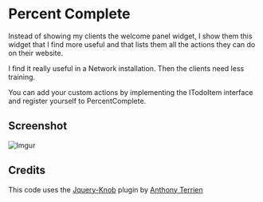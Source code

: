 Percent Complete
===========

Instead of showing my clients the welcome panel widget, I show them this widget that I find more useful and that lists them all the actions they can do on their website.

I find it really useful in a Network installation. Then the clients need less training.

You can add your custom actions by implementing the ITodoItem interface and register yourself to PercentComplete.

## Screenshot ##
![Imgur](http://i.imgur.com/riovtA6.png)

## Credits ##
This code uses the [Jquery-Knob](https://github.com/aterrien/jQuery-Knob) plugin by [Anthony Terrien](http://anthonyterrien.com/)
